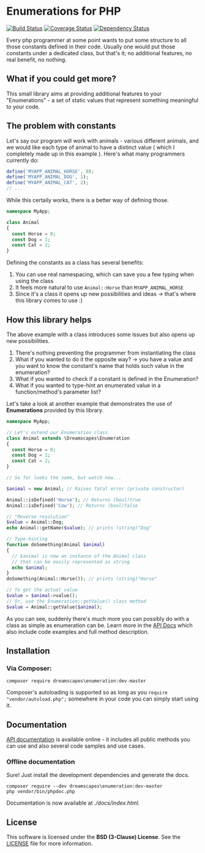 # Enumerations for PHP

[![Build Status](https://api.travis-ci.org/Dreamscapes/Enumeration.png)](https://travis-ci.org/Dreamscapes/Enumeration)
[![Coverage Status](https://img.shields.io/coveralls/Dreamscapes/Enumeration.svg)](https://coveralls.io/r/Dreamscapes/Enumeration?branch=develop)
[![Dependency Status](https://gemnasium.com/Dreamscapes/Enumeration.png)](https://gemnasium.com/Dreamscapes/Enumeration)

Every php programmer at some point wants to put some structure to all those constants defined in their code. Usually one would put those constants under a dedicated class, but that's it; no additional features, no real benefit, no nothing.

## What if you could get more?

This small library aims at providing additional features to your "Enumerations" - a set of static values that represent something meaningful to your code.

## The problem with constants

Let's say our program will work with animals - various different animals, and we would like each type of animal to have a distinct value ( which I completely made up in this example ). Here's what many programmers currently do:

```php
define('MYAPP_ANIMAL_HORSE', 0);
define('MYAPP_ANIMAL_DOG', 1);
define('MYAPP_ANIMAL_CAT', 2);
// ...
```

While this certaily works, there is a better way of defining those.

```php
namespace MyApp;

class Animal
{
  const Horse = 0;
  const Dog = 1;
  const Cat = 2;
}
```

Defining the constants as a class has several benefits:

1. You can use real namespacing, which can save you a few typing when using the class
2. It feels more natural to use `Animal::Horse` than `MYAPP_ANIMAL_HORSE`
3. Since it's a class it opens up new possibilities and ideas -> that's where this library comes to use :)

## How this library helps

The above example with a class introduces some issues but also opens up new possibilities.

1. There's nothing preventing the programmer from instantiating the class
2. What if you wanted to do it the opposite way? -> you have a value and you want to know the constant's name that holds such value in the enumeration?
3. What if you wanted to check if a constant is defined in the Enumeration?
4. What if you wanted to type-hint an enumerated value in a function/method's parameter list?

Let's take a look at another example that demonstrates the use of **Enumerations** provided by this library.

```php
namespace MyApp;

// Let's extend our Enumeration class
class Animal extends \Dreamscapes\Enumeration
{
  const Horse = 0;
  const Dog = 1;
  const Cat = 2;
}

// So far looks the same, but watch now...

$animal = new Animal; // Raises fatal error (private constructor)

Animal::isDefined('Horse'); // Returns (bool)true
Animal::isDefined('Cow'); // Returns (bool)false

// "Reverse resolution"
$value = Animal::Dog;
echo Animal::getName($value); // prints (string)"Dog"

// Type-hinting
function doSomething(Animal $animal)
{
  // $animal is now an instance of the Animal class
  // that can be easily represented as string
  echo $animal;
}
doSomething(Animal::Horse()); // prints (string)"Horse"

// To get the actual value
$value = $animal->value();
// Or, use the Enumeration::getValue() class method
$value = Animal::getValue($animal);
```

As you can see, suddenly there's much more you can possibly do with a class as simple as enumeration can be. Learn more in the [API Docs](http://dreamscapes.github.io/Enumeration/docs) which also include code examples and full method description.

## Installation

### Via Composer:

`composer require dreamscapes\enumeration:dev-master`

Composer's autoloading is supported so as long as you `require "vendor/autoload.php";` somewhere in your code you can simply start using it.

## Documentation

[API documentation](http://dreamscapes.github.io/Enumeration/docs) is available online - it includes all public methods you can use and also several code samples and use cases.

### Offline documentation

Sure! Just install the development dependencies and generate the docs.

```
composer require --dev dreamscapes\enumeration:dev-master
php vendor/bin/phpdoc.php
```

Documentation is now available at *./docs/index.html*.

## License

This software is licensed under the **BSD (3-Clause) License**. See the [LICENSE](LICENSE) file for more information.
